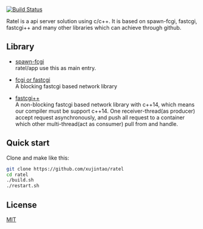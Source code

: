 [![Build Status](https://travis-ci.org/xujintao/ratel.svg?branch=master)](https://travis-ci.org/xujintao/ratel)

Ratel is a api server solution using c/c++. It is based on spawn-fcgi, fastcgi, fastcgi++ and many other libraries which can achieve through github.

## Library

* [spawn-fcgi](https://github.com/lighttpd/spawn-fcgi)  
ratel/app use this as main entry.

* [fcgi or fastcgi](https://github.com/LuaDist/fcgi)  
A blocking fastcgi based network library

* [fastcgi++](https://github.com/eddic/fastcgipp)  
A non-blocking fastcgi based network library with c++14, which means our compiler must be support c++14.
One receiver-thread(as producer) accept request asynchronously, and push all request to a container 
which other multi-thread(act as consumer) pull from and handle.

## Quick start

Clone and make like this:
```sh
git clone https://github.com/xujintao/ratel
cd ratel
./build.sh
./restart.sh
```

## License

[MIT](https://github.com/xujintao/ratel/blob/master/LICENSE)